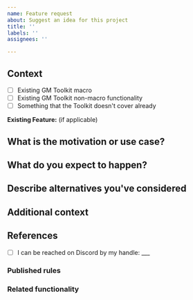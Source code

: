 ```yaml
---
name: Feature request
about: Suggest an idea for this project
title: ''
labels: ''
assignees: ''

---
```

<!--- Provide a general summary in the Title above -->

## Context
<!-- Put an `x` in the boxes that apply. Delete any option that is not applicable. -->
<!-- If the proposed change relates to an existing macro or feature, please specify below. -->
- [ ] Existing GM Toolkit macro <!-- (eg, Set Token Vision and Light, Session Turnover) -->
- [ ] Existing GM Toolkit non-macro functionality <!-- (eg, Token Hud Extension, Group Tests, documentation) -->
- [ ] Something that the Toolkit doesn't cover already

**Existing Feature:** (if applicable)

## What is the motivation or use case?
<!-- Why is this change required? What problem does it solve? -->
<!-- A clear and concise description of the use case or scenario you want -->
<!-- to address with a GM Toolkit enhancement. --> 

## What do you expect to happen?
<!-- A clear and concise description of how you imagine the feature is used and behaves. -->
<!-- This will help shape an appropriate workflow, interaction and notifications. -->

## Describe alternatives you've considered
<!-- A clear and concise description of any alternative solutions or features you've considered. -->
<!-- Tell us why about alternatives you would prefer not to see. -->

## Additional context
<!-- Add any other context, including screenshots / mockups, about the feature request here. -->

## References
- [ ] I can be reached on Discord by my handle: ___

### Published rules
<!-- Where are rules for how this feature should work? -->
<!---eg, Core Rulebook p181 - Medical Attention -->

### Related functionality
<!-- Is there existing functionality that relates to this feature? -->
<!-- Either in Foundry core, the WFRP4e system or official modules -->
<!-- Or third party modules (which may or may not be WFRP-specific) -->